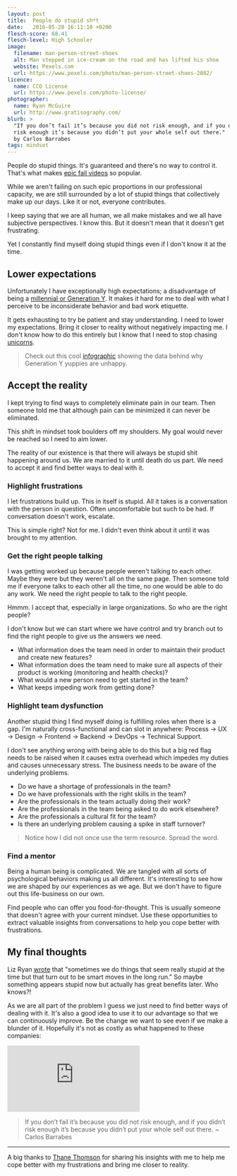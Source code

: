 ```yaml
---
layout: post
title:  People do stupid sh*t
date:   2016-05-28 16:11:10 +0200
flesch-score: 68.41
flesch-level: High Schooler
image:
  filename: man-person-street-shoes
  alt: Man stepped in ice-cream on the road and has lifted his shoe
  website: Pexels.com
  url: https://www.pexels.com/photo/man-person-street-shoes-2882/
licence:
  name: CCO License
  url: https://www.pexels.com/photo-license/
photographer:
  name: Ryan McGuire
  url: http://www.gratisography.com/
blurb: >
  "If you don’t fail it’s because you did not risk enough, and if you didn’t
  risk enough it’s because you didn’t put your whole self out there."
  by Carlos Barrabes
tags: mindset
---
```


People do stupid things. It's guaranteed and there's no way to control it.
That's what makes [epic fail videos](https://www.youtube.com/results?search_query=epic+failes)
so popular.

While we aren't failing on such epic proportions in our professional capacity,
we are still surrounded by a lot of stupid things that collectively make up our
days. Like it or not, everyone contributes.

I keep saying that we are all human, we all make mistakes and we all have
subjective perspectives. I know this. But it doesn't mean that it doesn't
get frustrating.

Yet I constantly find myself doing stupid things even if I don't know it at the
time.

## Lower expectations
Unfortunately I have exceptionally high expectations; a disadvantage of being a
[millennial or Generation Y](http://www.consultancy.uk/news/2061/generation-y-less-satisfied-than-other-generations).
It makes it hard for me to deal with what I perceive to be
inconsiderate behavior and bad work etiquette.

It gets exhausting to try be patient and stay understanding. I need to lower
my expectations. Bring it closer to reality without negatively
impacting me. I don't know how to do this entirely but I know that I need to
stop chasing [unicorns](/blog/the-perfect-illusion/).

> Check out this cool [infographic](/infographics/data-behind-why-generation-y-is-unhappy/) showing the data
  behind why Generation Y yuppies are unhappy.

## Accept the reality
I kept trying to find ways to completely eliminate pain in our team. Then
someone told me that although pain can be minimized it can never be eliminated.

This shift in mindset took boulders off my shoulders. My goal would never
be reached so I need to aim lower.

The reality of our existence is that there will always be stupid shit happening
around us. We are married to it until death do us part. We need to accept it
and find better ways to deal with it.

### Highlight frustrations
I let frustrations build up. This in itself is stupid. All it takes is a
conversation with the person in question. Often uncomfortable but
such to be had. If conversation doesn't work, escalate.

This is simple right? Not for me. I didn't even think about it until it was
brought to my attention.

### Get the right people talking
I was getting worked up because people weren't talking to each other. Maybe they
were but they weren't all on the same page. Then someone told me if everyone
talks to each other all the time, no one would be able to do any work. We need
the right people to talk to the right people.

Hmmm. I accept that, especially in large organizations. So who are the right
people?

I don't know but we can start where we have control and try branch out to find
the right people to give us the answers we need.

* What information does the team need in order to maintain their product and
  create new features?
* What information does the team need to make sure all aspects of their product
  is working (monitoring and health checks)?
* What would a new person need to get started in the team?
* What keeps impeding work from getting done?

### Highlight team dysfunction
Another stupid thing I find myself doing is fulfilling roles when there
is a gap. I'm naturally cross-functional and can slot in anywhere:
Process &rarr; UX &rarr; Design &rarr; Frontend &rarr; Backend &rarr;
DevOps &rarr; Technical Support.

I don't see anything wrong with being able to do this but a big red flag needs
to be raised when it causes extra overhead which impedes my duties and
causes unnecessary stress. The business needs to be aware of the underlying
problems.

* Do we have a shortage of professionals in the team?
* Do we have professionals with the right skills in the team?
* Are the professionals in the team actually doing their work?
* Are the professionals in the team being asked to do work elsewhere?
* Are the professionals a cultural fit for the team?
* Is there an underlying problem causing a spike in staff turnover?

> Notice how I did not once use the term resource. Spread the word.

### Find a mentor
Being a human being is complicated. We are tangled with all sorts of
psychological behaviors making us all different. It's interesting to see how
we are shaped by our experiences as we age. But we don't have to figure
out this life-business on our own.

Find people who can offer you food-for-thought. This is usually someone that
doesn't agree with your current mindset. Use these opportunities to
extract valuable insights from conversations to help you cope better with
frustrations.

## My final thoughts
Liz Ryan
[wrote](http://www.forbes.com/sites/lizryan/2015/05/15/ten-stupid-things-i-have-fired-people-for-doing/#69f74563cfed)
that "sometimes we do things that seem really stupid at the time but that turn
out to be smart moves in the long run." So maybe something appears stupid now
but actually has great benefits later. Who knows?!

As we are all part of the problem I guess we just need to find better ways of
dealing with it. It's also a good idea to use it to our advantage so that we
can continuously improve. Be the change we want to see even if we make a
blunder of it. Hopefully it's not as costly as what happened to these companies:

<iframe class="youtube"
  src="https://www.youtube.com/embed/w8qBzMl7_Q0"
  frameborder="0"
  allowfullscreen>
</iframe>

> If you don’t fail it’s because you did not risk enough, and if you didn’t
  risk enough it’s because you didn’t put your whole self out there.
  ~ Carlos Barrabes

---
A big thanks to [Thane Thomson](https://thanethomson.com/) for sharing his
insights with me to help me cope better with my frustrations and bring me closer
to reality.
